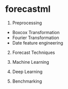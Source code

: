 # forecastml




1. Preprocessing

* Boxcox Transformation
* Fourier Transformation
* Date feature engineering



2. Forecast Techniques




3. Machine Learning




4. Deep Learning




5. Benchmarking



